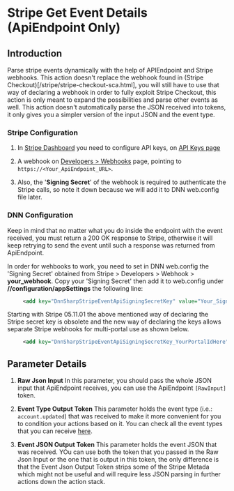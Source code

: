 # Stripe Get Event Details (ApiEndpoint Only)

## **Introduction**

Parse stripe events dynamically with the help of APIEndpoint and Stripe webhooks. This action doesn't replace the webhook found in (Stripe Checkout)[/stripe/stripe-checkout-sca.html], you will still have to use that way of declaring a webhook in order to fully exploit Stripe Checkout, this action is only meant to expand the possibilities and parse other events as well. This action doesn't automatically parse the JSON received into tokens, it only gives you a simpler version of the input JSON and the event type.

### **Stripe Configuration**

1. In [Stripe Dashboard](https://dashboard.stripe.com/test/dashboard) you need to configure API keys, on [API Keys page](https://dashboard.stripe.com/test/apikeys)

2. A webhook on [Developers > Webhooks](https://dashboard.stripe.com/test/webhooks) page, pointing to ``https://<Your_ApiEndpoint_URL>``.

3. Also, the '**Signing Secret**' of the webhook is required to authenticate the Stripe calls, so note it down because we will add it to DNN web.config file later.

### **DNN Configuration**

Keep in mind that no matter what you do inside the endpoint with the event received, you must return a 200 OK response to Stripe, otherwise it will keep retrying to send the event until such a response was returned from ApiEndpoint.

In order for wehbooks to work, you need to set in DNN web.config the 'Signing Secret' obtained from Stripe > Developers > Webhook > **your_webhook**. Copy your 'Signing Secret' then add it to web.config under
**//configuration/appSettings** the following line:

```xml
     <add key="DnnSharpStripeEventApiSigningSecretKey" value="Your_Signing_Secret_Here"/>
```

Starting with Stripe 05.11.01 the above mentioned way of declaring the Stripe secret key is obsolete and the new way of declaring the keys allows separate Stripe webhooks for multi-portal use as shown below.

```xml
     <add key="DnnSharpStripeEventApiSigningSecretKey_YourPortalIdHere" value="Your_Signing_Secret_Here"/>
```

## **Parameter Details**

1. **Raw Json Input**
   In this parameter, you should pass the whole JSON input that ApiEndpoint receives, you can use the ApiEndpoint `[RawInput]` token.

2. **Event Type Output Token**
   This parameter holds the event type (i.e.: `account.updated`) that was received to make it more convenient for you to condition your actions based on it.
You can check all the event types that you can receive [here](https://stripe.com/docs/api/events/types).

3. **Event JSON Output Token**
   This parameter holds the event JSON that was received. YOu can use both the token that you passed in the Raw Json Input or the one that is output in this token, the only difference is that the Event Json Output Token strips some of the Stripe Metada which might not be useful and will require less JSON parsing in further actions down the action stack.
